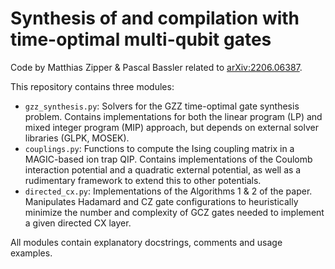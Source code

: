 # Synthesis of and compilation with time-optimal multi-qubit gates

Code by Matthias Zipper & Pascal Bassler related to [arXiv:2206.06387](https://arxiv.org/abs/2206.06387).

This repository contains three modules:
- `gzz_synthesis.py`: Solvers for the GZZ time-optimal gate synthesis problem.
  Contains implementations for both the linear program (LP) and mixed integer program (MIP) approach,
  but depends on external solver libraries (GLPK, MOSEK).
- `couplings.py`: Functions to compute the Ising coupling matrix in a MAGIC-based ion trap QIP.
  Contains implementations of the Coulomb interaction potential and a quadratic external potential,
  as well as a rudimentary framework to extend this to other potentials.
- `directed_cx.py`: Implementations of the Algorithms 1 & 2 of the paper.
  Manipulates Hadamard and CZ gate configurations to heuristically minimize the number and complexity of GCZ gates
  needed to implement a given directed CX layer.

All modules contain explanatory docstrings, comments and usage examples.
